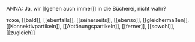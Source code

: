 ANNA: Ja, wir [[gehen auch immer]] in die Bücherei, nicht wahr?


тоже, [[bald]], [[ebenfalls]], [[seinerseits]], [[ebenso]], [[gleichermaßen]], [[Konnektivpartikeln]], [[Abtönungspartikeln]], [[ferner]], [[sowohl]], [[zugleich]]